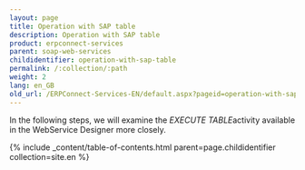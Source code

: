 ```yaml
---
layout: page
title: Operation with SAP table
description: Operation with SAP table
product: erpconnect-services
parent: soap-web-services
childidentifier: operation-with-sap-table
permalink: /:collection/:path
weight: 2
lang: en_GB
old_url: /ERPConnect-Services-EN/default.aspx?pageid=operation-with-sap-table
---
```


In the following steps, we will examine the *EXECUTE TABLE*activity available in the WebService Designer more closely.

{% include _content/table-of-contents.html parent=page.childidentifier collection=site.en %}